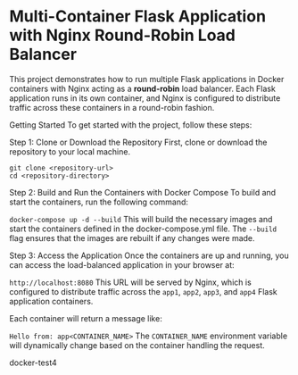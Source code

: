 # Multi-Container Flask Application with Nginx Round-Robin Load Balancer
This project demonstrates how to run multiple Flask applications in Docker containers with Nginx acting as a **round-robin** load balancer. Each Flask application runs in its own container, and Nginx is configured to distribute traffic across these containers in a round-robin fashion.

Getting Started
To get started with the project, follow these steps:

Step 1: Clone or Download the Repository
First, clone or download the repository to your local machine.

```
git clone <repository-url>
cd <repository-directory>
```

Step 2: Build and Run the Containers with Docker Compose
To build and start the containers, run the following command:

```docker-compose up -d --build```
This will build the necessary images and start the containers defined in the docker-compose.yml file. The `--build` flag ensures that the images are rebuilt if any changes were made.

Step 3: Access the Application
Once the containers are up and running, you can access the load-balanced application in your browser at:

```http://localhost:8080```
This URL will be served by Nginx, which is configured to distribute traffic across the `app1`, `app2`, `app3`, and `app4` Flask application containers.

Each container will return a message like:

```Hello from: app<CONTAINER_NAME>```
The `CONTAINER_NAME` environment variable will dynamically change based on the container handling the request.

docker-test4